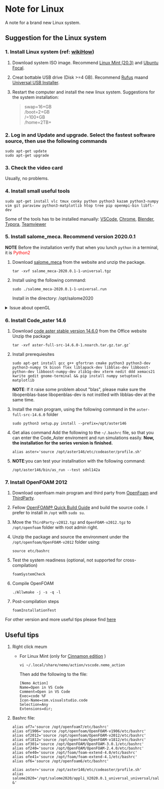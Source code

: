 # Note for Linux

 A note for a brand new Linux system.

## Suggestion for the Linux system

### 1. Install Linux system (ref: [wikiHow](https://zh.wikihow.com/%E5%AE%89%E8%A3%85Ubuntu-Linux))

   1. Download system ISO image. Recommend [Linux Mint (20.3)](https://linuxmint.com/edition.php?id=294) and [Ubuntu Focal](https://releases.ubuntu.com/focal/).
   2. Creat bottable USB drive (Disk >=4 GB).  Recommend [Rufus](https://rufus.ie/en/) maand [Universal USB Installer](https://www.pendrivelinux.com/universal-usb-installer-easy-as-1-2-3/).

   3. Restart the computer and install the new linux system. Suggestions for the system installation:
      >   swap=16+GB \
      >   /boot=2+GB\
      >   /=100+GB \
      >   /home=2TB+

### 2. Log in and Update and upgrade. Select the fastest software source, then use the following commands

   ```shell
   sudo apt-get update
   sudo apt-get upgrade
   ```

### 3. Check the video card

   Usually, no problems.

### 4. Install small useful tools

   ```shell
   sudo apt-get install vlc tmux conky python python3 kazam python3-numpy vim git paraview python3-matplotlib htop tree pip openmpi-bin libfl-dev 
   ```  

   Some of the tools has to be installed manually: [VSCode](https://code.visualstudio.com/download), [Chrome](https://www.google.com/chrome/?platform=linux), [Blender](https://www.blender.org/download/), [Typora](https://typora.io/#linux), [Teamviewer](https://www.teamviewer.com/en/download/linux/)

### 5. Install salome_meca. Recommend version 2020.0.1

   **NOTE** Before the installation verify that when you lunch `python` in a terminal, it is <font color="red">Python2</font>

   1. Download [salome_meca](https://code-aster.org/V2/spip.php?article303) from the website and unzip the package.

      ``` shell
      tar -xvf salome_meca-2020.0.1-1-universal.tgz
      ```

   2. Install using the following command:

      ``` shell
      sudo ./salome_meca-2020.0.1-1-universal.run
      ```

      Install in the directory: /opt/salome2020

   <details>
   <summary>Issue about openGL</summary>
   The FATAL ERROR message is ```OpenGl_Window::CreateWindow: glXCreateContext failed.``` This issue can be fixed by:

   ``` shell
   cd opt/salome2020/V2019.0.3_universal/prerequisites/debianForSalome/lib
   sudo rm libstdc++.so.6.0
   sudo ln -s /usr/lib/x86_64-linux-gnu/libstdc++.so.6 libstdc++.so.6
   ```

   </details>

### 6. Install Code_aster 14.6

   1. Download [code aster stable version 14.6.0](https://code-aster.org/FICHIERS/aster-full-src-14.6.0-1.noarch.tar.gz) from the Office website Unzip the package

      ``` shell
      tar -xvf aster-full-src-14.6.0-1.noarch.tar.gz.tar.gz`
      ```

   2. Install prerequiesites

      ```shell
      sudo apt-get install gcc g++ gfortran cmake python3 python3-dev python3-numpy tk bison flex liblapack-dev libblas-dev libboost-python-dev libboost-numpy-dev zlib1g-dev xterm nedit ddd xemacs21 kwrite gedit gnome-terminal && pip install numpy setuptools matplotlib
      ```

      **NOTE**: If it raise some problem about "blas", please make sure the libopenblas-base libopenblas-dev is not instlled with libblas-dev at the same time.

   3. Install the main program, using the following command in the `aster-full-src-14.6.0` folder

      ```shell
      sudo python3 setup.py install --prefix=/opt/aster146
      ```

   4. Get alias command Add the following to the `~/.bashrc` file, so that you can enter the Code_Aster enviroment and run simulations easily. **Now, the installation for the series version is finished.**

      ```shell
      alias aster='source /opt/aster146/etc/codeaster/profile.sh'
      ```

   5. **NOTE**:you can test your installnation with the following command:

      ```shell
      /opt/aster146/bin/as_run --test sdnl142a
      ```

### 7. Install OpenFOAM 2012

   1. Download openfoam main program and third party from  [OpenFoam](https://dl.openfoam.com/source/v2012/OpenFOAM-v2012.tgz) and [ThirdParty](https://dl.openfoam.com/source/v2012/ThirdParty-v2012.tgz).
   2. Fellow [OpenFOAM® Quick Build Guide](https://develop.openfoam.com/Development/openfoam/-/blob/master/doc/Build.md) and build the source code. I prefer to install in `/opt` with ```sudo su```.
   
   3. Move the `ThirdParty-v2012.tgz` and `OpenFOAM-v2012.tgz` to `/opt/openfoam` folder with root admin right.
   4. Unzip the package and source the environment under the `/opt/openfoam/OpenFOAM-v2012` folder using:

      ```shell
      source etc/bashrc
      ```

   5. Test the system readiness (optional, not supported for cross-compilation)

      ```shell
      foamSystemCheck 
      ```

   6. Compile OpenFOAM

      ```shell
      ./Allwmake -j -s -q -l
      ```

   7. Post-compilation steps

      ```shell
      foamInstallationTest
      ```
   For other version and more useful tips please find [here](OpenFoam.md)

## Useful tips

1. Right click meum
    - For Linux Mint (only for [Cinnamon edition](https://linuxmint.com/edition.php?id=274) )

      ```shell
      vi ~/.local/share/nemo/action/vscode.nemo_action
      ```

      Then add the following to the file:

      ```shell
      [Nemo Action]
      Name=Open in VS Code
      Comment=Open in VS Code
      Exec=code %F
      Icon-Name=com.visualstudio.code
      Selection=Any
      Extensions=dir;
      ```

2. Bashrc file:

   ```shell
   alias of7='source /opt/openfoam7/etc/bashrc'
   alias of1906='source /opt/openfoam/OpenFOAM-v1906/etc/bashrc'
   alias of2012='source /opt/openfoam/OpenFOAM-v2012/etc/bashrc'
   alias of1812='source /opt/openfoam/OpenFOAM-v1812/etc/bashrc'
   alias of301='source /opt/OpenFOAM/OpenFOAM-3.0.1/etc/bashrc'
   alias of240='source /opt/OpenFOAM/OpenFOAM-2.4.0/etc/bashrc'
   alias ofe40='source /opt/foam/foam-extend-4.0/etc/bashrc'
   alias ofe41='source /opt/foam/foam-extend-4.1/etc/bashrc'
   alias of6='source /opt/openfoam6/etc/bashrc'

   alias aster='source /opt/aster146/etc/codeaster/profile.sh'
   alias salome2020='/opt/salome2020/appli_V2020.0.1_universal_universal/salome &'
   ```
